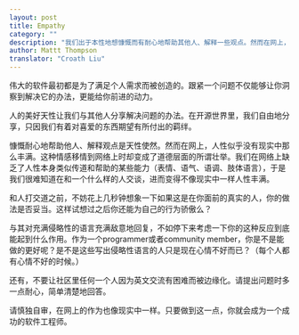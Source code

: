 ```yaml
---
layout: post
title: Empathy
category: ""
description: "我们出于本性地想慷慨而有耐心地帮助其他人、解释一些观点。然而在网上，人性似乎没有现实中那么丰满。"
author: Mattt Thompson
translator: "Croath Liu"
---
```


伟大的软件最初都是为了满足个人需求而被创造的。跟紧一个问题不仅能够让你洞察到解决它的办法，更能给你前进的动力。

人的美好天性让我们与其他人分享解决问题的办法。在开源世界里，我们自由地分享，只因我们有着对喜爱的东西期望有所付出的羁绊。

慷慨耐心地帮助他人、解释观点是天性使然。然而在网上，人性似乎没有现实中那么丰满。这种情感移情到网络上时却变成了道德层面的所谓壮举。我们在网络上缺乏了人性本身类似传道和帮助的某些能力（表情、语气、语调、肢体语言），于是我们很难知道在和一个什么样的人交谈，进而变得不像现实中一样人性丰满。

和人打交道之前，不妨花上几秒钟想象一下如果这是在你面前的真实的人，你的做法是否妥当。这样试想过之后你还能为自己的行为骄傲么？

与其对充满侵略性的语言充满敌意地回复，不如停下来考虑一下你的这种反应到底能起到什么作用。作为一个programmer或者community member，你是不是能做的更好呢？是不是这些写出侵略性语言的人只是现在心情不好而已？（每个人都有心情不好的时候。）

还有，不要让社区里任何一个人因为英文交流有困难而被边缘化。请提出问题时多一点耐心，简单清楚地回答。

请慎独自审，在网上的作为也像现实中一样。只要做到这一点，你就会成为一个成功的软件工程师。
